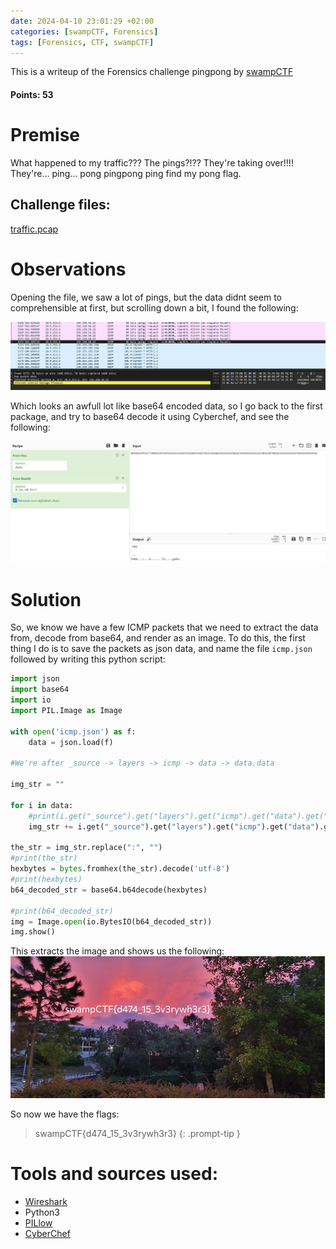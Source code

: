 ```yaml
---
date: 2024-04-10 23:01:29 +02:00
categories: [swampCTF, Forensics]
tags: [Forensics, CTF, swampCTF]
---
```

This is a writeup of the Forensics challenge pingpong by [swampCTF](https://swampctf.com/) 
#### Points: 53
# Premise
What happened to my traffic??? The pings?!?? They're taking over!!!! They're... ping... pong pingpong ping find my pong flag.

## Challenge files:

[traffic.pcap](https://ctf.swampctf.com/files/b4fe5cd29ccc9e7aaae92007a7a81801/traffic.pcap)

# Observations
Opening the file, we saw a lot of pings, but the data didnt seem to comprehensible at first, but scrolling down a bit, I found the following:

![b64 data](/assets/images/swampCTF/pingpong/b64.png)

Which looks an awfull lot like base64 encoded data, so I go back to the first package, and try to base64 decode it using Cyberchef, and see the following:

![png data found](/assets/images/swampCTF/pingpong/png_found.png)

# Solution

So, we know we have a few ICMP packets that we need to extract the data from, decode from base64, and render as an image.
To do this, the first thing I do is to save the packets as json data, and name the file ```icmp.json``` followed by writing this python script:
```python
import json
import base64
import io
import PIL.Image as Image

with open('icmp.json') as f:
    data = json.load(f)

#We're after _source -> layers -> icmp -> data -> data.data

img_str = ""

for i in data:
    #print(i.get("_source").get("layers").get("icmp").get("data").get("data.data"))
    img_str += i.get("_source").get("layers").get("icmp").get("data").get("data.data")
    
the_str = img_str.replace(":", "")
#print(the_str)
hexbytes = bytes.fromhex(the_str).decode('utf-8')
#print(hexbytes)
b64_decoded_str = base64.b64decode(hexbytes)

#print(b64_decoded_str)
img = Image.open(io.BytesIO(b64_decoded_str))
img.show()
```

This extracts the image and shows us the following:
![flag](/assets/images/swampCTF/pingpong/pingpong.png)

So now we have the flags:
> swampCTF{d474_15_3v3rywh3r3}
{: .prompt-tip }


# Tools and sources used:
- [Wireshark](https://www.wireshark.org/)
- Python3
- [PILlow](https://pypi.org/project/pillow/)
- [CyberChef](https://cyberchef.io/)
